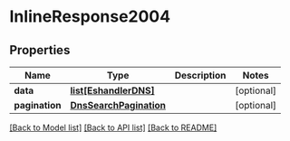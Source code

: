 # InlineResponse2004

## Properties
Name | Type | Description | Notes
------------ | ------------- | ------------- | -------------
**data** | [**list[EshandlerDNS]**](EshandlerDNS.md) |  | [optional] 
**pagination** | [**DnsSearchPagination**](DnsSearchPagination.md) |  | [optional] 

[[Back to Model list]](../README.md#documentation-for-models) [[Back to API list]](../README.md#documentation-for-api-endpoints) [[Back to README]](../README.md)

